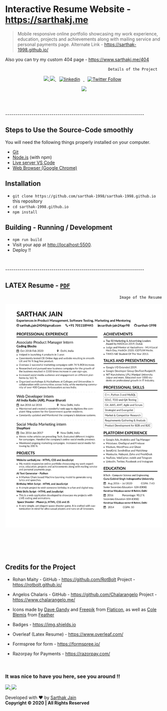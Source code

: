 # Interactive Resume Website - **https://sarthakj.me**

> Mobile responsive online portfolio showcasing my work experience, education, projects and achievements along with mailing service and personal payments page.  Alternate Link -   https://sarthak-1998.github.io/

Also you can try my custom 404 page - https://www.sarthakj.me/404 

                                                  Details of the Project

<p align = "center">
  

  
   <a href="https://github.com/sarthak-1998/">
    <img src="https://img.shields.io/github/followers/sarthak-1998?label=Follow%20sarthak-1998&style=social"></img>
  </a>
  

  <a href="https://github.com/sarthak-1998/sarthak-1998.github.io/commits">
    <img src="https://img.shields.io/github/last-commit/sarthak-1998/sarthak-1998.github.io"></img>
  </a>

<a href="https://www.linkedin.com/in/sarthak-jain24apr98/" rel="nofollow noreferrer">
                <img style="padding-right: 10px;padding-left: 10px;" src="https://img.shields.io/badge/LinkedIn-Sarthak Jain-blue?style=social&logo=LinkedIn" alt="linkedin">
              </img>
              </a>

  <a href="https://twitter.com/intent/follow?original_referer=https%3A%2F%2Fpublish.twitter.com%2F&ref_src=twsrc%5Etfw&region=follow_link&screen_name=sarcastic_sark&tw_p=followbutton">
                <img style="padding-right: 10px;padding-left: 10px;" alt="Twitter Follow" src="https://img.shields.io/twitter/follow/sarcastic_sark?style=social">
              </img>
              </a>
</p >


<p align = "center">
<a href="https://rzp.io/l/sarthak">
    <img src="https://img.shields.io/badge/Donate%20Now-Support-blue?style=flat"></img>
  </a>
</p>


<br/>
<br/>

<p> ---------------------------------------------------------------------</p>

## Steps to Use the Source-Code smoothly

You will need the following things properly installed on your computer.

* [Git](https://git-scm.com/)
* [Node.js](https://nodejs.org/) (with npm)
* [Live server VS Code](https://marketplace.visualstudio.com/items?itemName=ritwickdey.LiveServer/)
* [ Web Browser (Google Chrome) ](https://google.com/chrome/)


## Installation

* `git clone https://github.com/sarthak-1998/sarthak-1998.github.io` this repository
* `cd sarthak-1998.github.io`
* `npm install`


## Building -  Running / Development

* `npm run build` 
* Visit your app at [http://localhost:5500](http://localhost:5500).
* Deploy !!

<br/>

<p> ---------------------------------------------------------------------</p>

<p align= "center" >

## LATEX Resume -  [`PDF`](https://www.sarthakj.me/assets/Sarthak_Resume.pdf)

</p>

                                                       Image of the Resume

![Latex Resume](assets/Sarthak_Resume.jpg?raw=true "Title")




<br/>
<br/>
<br/>
<br/>


  [//]: <> (This is also a comment.)


## Credits for the Project 

* Rohan Maity - GitHub - https://github.com/RotBolt  Project - https://rotbolt.github.io/

* Angelos Chalaris - GitHub - https://github.com/Chalarangelo  Project - https://www.chalarangelo.me/

*  Icons made by <a href="https://www.flaticon.com/authors/dave-gandy" target="_blank">Dave Gandy</a> and <a href="https://www.freepik.com/" target="_blank">Freepik</a> from <a href="https://www.flaticon.com/" target="_blank">Flaticon</a>, as well as <a href="https://twitter.com/colebemis" target="_blank">Cole Blemis</a> from <a href="https://feathericons.com/" target="_blank">Feather</a>
           
* Badges - https://img.shields.io

* Overleaf (Latex Resume) - https://www.overleaf.com/

* Formspree for form - https://formspree.io/

* Razorpay for Payments - https://razorpay.com/

<br/>



<h3>It was nice to have you here, see you around !! </h3>

 <p align = "centre"> 

   <a href="https://github.com/sarthak-1998/sarthak-1998.github.io/fork">
    <img src="https://img.shields.io/github/forks/sarthak-1998/sarthak-1998.github.io?label=Fork&style=social"></img>
  </a>


  <a href="https://github.com/sarthak-1998/sarthak-1998.github.io/">
    <img src="https://img.shields.io/github/stars/sarthak-1998/sarthak-1998.github.io?style=social"></img>
  </a>
 
 Developed with ❤️ by <a href="https://github.com/sarthak-1998" target="_blank">Sarthak Jain</a> 
  <br>
            <strong> Copyright ©️ 2020 | All Rights Reserved </strong> 
            
  </p>
